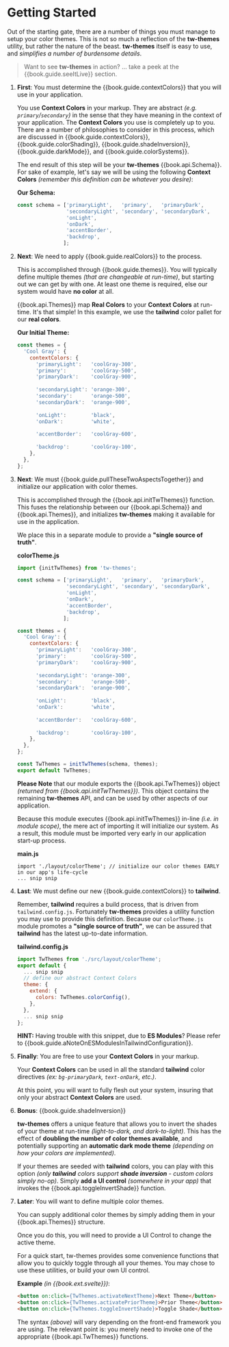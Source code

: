 # Getting Started

Out of the starting gate, there are a number of things you must manage
to setup your color themes.  This is not so much a reflection of the
**tw-themes** utility, but rather the nature of the beast.  **tw-themes** itself
is easy to use, and _simplifies a number of burdensome details_.

> Want to see **tw-themes** in action? ... take a peek at the
> {{book.guide.seeItLive}} section.

1. **First**: You must determine the {{book.guide.contextColors}} that
   you will use in your application.

   You use **Context Colors** in your markup.  They are abstract
   _(e.g. `primary`/`secondary`)_ in the sense that they have meaning
   in the context of your application.  The **Context Colors** you use
   is completely up to you.  There are a number of philosophies to
   consider in this process, which are discussed in
   {{book.guide.contextColors}}, {{book.guide.colorShading}},
   {{book.guide.shadeInversion}}, {{book.guide.darkMode}}, and
   {{book.guide.colorSystems}}.
   
   The end result of this step will be your **tw-themes**
   {{book.api.Schema}}.  For sake of example, let's say we will be
   using the following **Context Colors** _(remember this definition
   can be whatever you desire)_:
   
   **Our Schema:**
   ```js
   const schema = ['primaryLight',   'primary',   'primaryDark',
                   'secondaryLight', 'secondary', 'secondaryDark',
                   'onLight',
                   'onDark',
                   'accentBorder',
                   'backdrop',
                  ];
   ```

2. **Next**: We need to apply {{book.guide.realColors}} to the process.  
   
   This is accomplished through {{book.guide.themes}}.  You will
   typically define multiple themes _(that are changeable at
   run-time)_, but starting out we can get by with one.  At least one
   theme is required, else our system would have **no color** at all.

   {{book.api.Themes}} map **Real Colors** to your **Context Colors**
   at run-time.  It's that simple!  In this example, we use the
   **tailwind** color pallet for our **real colors**.
   
   **Our Initial Theme:**
   ```js
   const themes = {
     'Cool Gray': {
       contextColors: {
         'primaryLight':   'coolGray-300',
         'primary':        'coolGray-500',
         'primaryDark':    'coolGray-900',
         
         'secondaryLight': 'orange-300',
         'secondary':      'orange-500',
         'secondaryDark':  'orange-900',
         
         'onLight':        'black',
         'onDark':         'white',
         
         'accentBorder':   'coolGray-600',
         
         'backdrop':       'coolGray-100',
       },
     },
   };
   ```
   
3. **Next**: We must {{book.guide.pullTheseTwoAspectsTogether}} and
   initialize our application with color themes.
   
   This is accomplished through the {{book.api.initTwThemes}}
   function.  This fuses the relationship between our
   {{book.api.Schema}} and {{book.api.Themes}}, and initializes
   **tw-themes** making it available for use in the application.

   We place this in a separate module to provide a **"single source of
   truth"**.
   
   **colorTheme.js**
   ```js
   import {initTwThemes} from 'tw-themes';
   
   const schema = ['primaryLight',   'primary',   'primaryDark',
                   'secondaryLight', 'secondary', 'secondaryDark',
                   'onLight',
                   'onDark',
                   'accentBorder',
                   'backdrop',
                  ];
   
   const themes = {
     'Cool Gray': {
       contextColors: {
         'primaryLight':   'coolGray-300',
         'primary':        'coolGray-500',
         'primaryDark':    'coolGray-900',
         
         'secondaryLight': 'orange-300',
         'secondary':      'orange-500',
         'secondaryDark':  'orange-900',
         
         'onLight':        'black',
         'onDark':         'white',
         
         'accentBorder':   'coolGray-600',
         
         'backdrop':       'coolGray-100',
       },
     },
   };
   
   const TwThemes = initTwThemes(schema, themes);
   export default TwThemes;
   ```

   **Please Note** that our module exports the {{book.api.TwThemes}}
   object _(returned from {{book.api.initTwThemes}})_.  This object
   contains the remaining **tw-themes** API, and can be used by other
   aspects of our application.

   Because this module executes {{book.api.initTwThemes}} in-line
   _(i.e. in module scope)_, the mere act of importing it will
   initialize our system.  As a result, this module must be imported
   very early in our application start-up process.
   
   **main.js**
   ```
   import './layout/colorTheme'; // initialize our color themes EARLY in our app's life-cycle
   ... snip snip
   ```
   
4. **Last**: We must define our new {{book.guide.contextColors}} to **tailwind**.
   
   Remember, **tailwind** requires a build process, that is driven
   from `tailwind.config.js`.  Fortunately **tw-themes** provides a
   utility function you may use to provide this definition.  Because
   our `colorTheme.js` module promotes a **"single source of truth"**,
   we can be assured that **tailwind** has the latest up-to-date
   information.
   
   **tailwind.config.js**
   ```js
   import TwThemes from './src/layout/colorTheme';
   export default {
     ... snip snip
     // define our abstract Context Colors
     theme: {
       extend: {
         colors: TwThemes.colorConfig(),
       },
     },
     ... snip snip
   };
   ```

   **HINT:** Having trouble with this snippet, due to **ES Modules**?
   Please refer to {{book.guide.aNoteOnESModulesInTailwindConfiguration}}.
   
5. **Finally**: You are free to use your **Context Colors** in your markup.
   
   Your **Context Colors** can be used in all the standard
   **tailwind** color directives _(ex: `bg-primaryDark`,
   `text-onDark`, etc.)_.
   
   At this point, you will want to fully flesh out your system,
   insuring that only your abstract **Context Colors** are used.

6. **Bonus**: {{book.guide.shadeInversion}}

   **tw-themes** offers a unique feature that allows you to invert the
   shades of your theme at run-time _(light-to-dark, and
   dark-to-light)_.  This has the effect of **doubling the number of
   color themes available**, and potentially supporting an **automatic
   dark mode theme** _(depending on how your colors are implemented)_.

   If your themes are seeded with **tailwind** colors, you can play
   with this option _(only **tailwind** colors support **shade
   inversion** - custom colors simply no-op)_.  Simply **add a UI
   control** _(somewhere in your app)_ that invokes the
   {{book.api.toggleInvertShade}} function.

7. **Later**: You will want to define multiple color themes.
   
   You can supply additional color themes by simply adding them in
   your {{book.api.Themes}} structure.
   
   Once you do this, you will need to provide a UI Control to change
   the active theme.

   For a quick start, tw-themes provides some convenience functions
   that allow you to quickly toggle through all your themes.  You may
   chose to use these utilities, or build your own UI control.

   **Example** _(in {{book.ext.svelte}})_:
   ```html
   <button on:click={TwThemes.activateNextTheme}>Next Theme</button>
   <button on:click={TwThemes.activatePriorTheme}>Prior Theme</button>
   <button on:click={TwThemes.toggleInvertShade}>Toggle Shade</button>
   ```

   The syntax _(above)_ will vary depending on the front-end framework
   you are using.  The relevant point is: you merely need to invoke
   one of the appropriate {{book.api.TwThemes}} functions.
